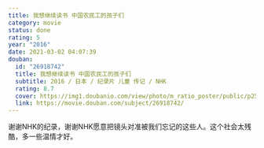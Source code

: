 ```yaml
---
title: 我想继续读书 中国农民工的孩子们
category: movie
status: done
rating: 5
year: "2016"
date: 2021-03-02 04:07:39
douban:
  id: "26918742"
  title: 我想继续读书 中国农民工的孩子们
  subtitle: 2016 / 日本 / 纪录片 儿童 传记 / NHK
  rating: 8.7
  cover: https://img1.doubanio.com/view/photo/m_ratio_poster/public/p2504249330.jpg
  link: https://movie.douban.com/subject/26918742/
---
```


谢谢NHK的纪录，谢谢NHK愿意把镜头对准被我们忘记的这些人。这个社会太残酷，多一些温情才好。